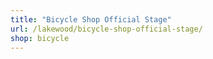 ```yaml
---
title: "Bicycle Shop Official Stage"
url: /lakewood/bicycle-shop-official-stage/
shop: bicycle
---
```

